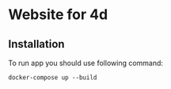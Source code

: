 # Website for 4d

## Installation
To run app you should use following command:
```
docker-compose up --build
```

